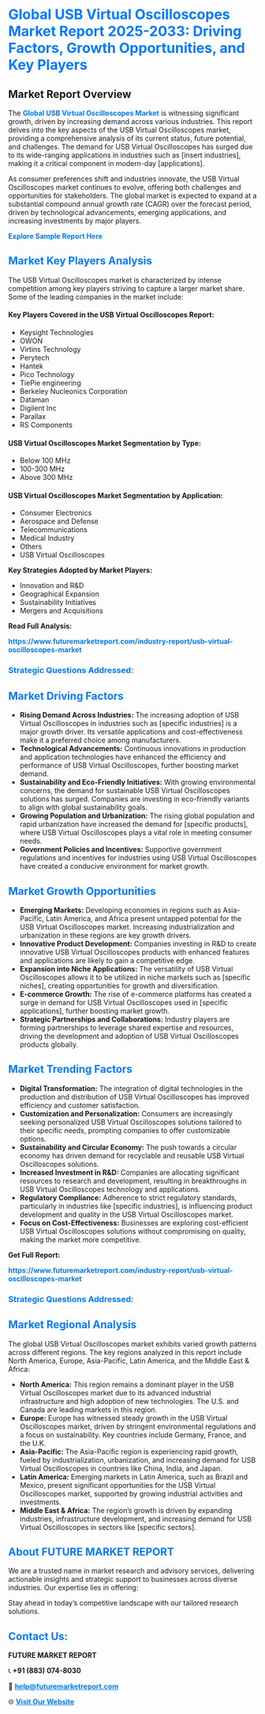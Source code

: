 <h1 style="color: #007BFF;">Global USB Virtual Oscilloscopes Market Report 2025-2033: Driving Factors, Growth Opportunities, and Key Players</h1>

<section id="overview">
<h2>Market Report Overview</h2>
<p>The <a href="https://www.futuremarketreport.com/industry-report/usb-virtual-oscilloscopes-market" style="color: #007BFF; text-decoration: none;"><strong>Global USB Virtual Oscilloscopes Market</strong></a> is witnessing significant growth, driven by increasing demand across various industries. This report delves into the key aspects of the USB Virtual Oscilloscopes market, providing a comprehensive analysis of its current status, future potential, and challenges. The demand for USB Virtual Oscilloscopes has surged due to its wide-ranging applications in industries such as [insert industries], making it a critical component in modern-day [applications].</p>
<p>As consumer preferences shift and industries innovate, the USB Virtual Oscilloscopes market continues to evolve, offering both challenges and opportunities for stakeholders. The global market is expected to expand at a substantial compound annual growth rate (CAGR) over the forecast period, driven by technological advancements, emerging applications, and increasing investments by major players.</p>
</section>

<section id="overview">
<p><a href="https://www.futuremarketreport.com/request-sample/reportId=128390" style="color: #007BFF; text-decoration: none;"><strong>Explore Sample Report Here</strong></a></p>
</section>

<section id="key-players">
<h2 style="color: #007BFF;">Market Key Players Analysis</h2>
<p>The USB Virtual Oscilloscopes market is characterized by intense competition among key players striving to capture a larger market share. Some of the leading companies in the market include:</p>
<h4>Key Players Covered in the USB Virtual Oscilloscopes Report:</h4>
<ul><li>Keysight Technologies</li><li>OWON</li><li>Virtins Technology</li><li>Perytech</li><li>Hantek</li><li>Pico Technology</li><li>TiePie engineering</li><li>Berkeley Nucleonics Corporation</li><li>Dataman</li><li>Digilent Inc</li><li>Parallax</li><li>RS Components</li></ul>
<h4>USB Virtual Oscilloscopes Market Segmentation by Type:</h4>
<ul><li>Below 100 MHz</li><li>100-300 MHz</li><li>Above 300 MHz</li></ul>

<h4>USB Virtual Oscilloscopes Market Segmentation by Application:</h4>
<ul><li>Consumer Electronics</li><li>Aerospace and Defense</li><li>Telecommunications</li><li>Medical Industry</li><li>Others</li><li>USB Virtual Oscilloscopes</li></ul>
<p><strong>Key Strategies Adopted by Market Players:</strong></p>
<ul>
<li>Innovation and R&D</li>
<li>Geographical Expansion</li>
<li>Sustainability Initiatives</li>
<li>Mergers and Acquisitions</li>
</ul>
</section>

<section>
<p><strong>Read Full Analysis: </strong></p><a href="https://www.futuremarketreport.com/industry-report/usb-virtual-oscilloscopes-market" style="color: #007BFF; text-decoration: none;"><strong>https://www.futuremarketreport.com/industry-report/usb-virtual-oscilloscopes-market</strong></a>
<h3 style="color: #007BFF;">Strategic Questions Addressed:</h3>
</section>

<section id="driving-factors">
<h2 style="color: #007BFF;">Market Driving Factors</h2>
<ul>
<li><strong>Rising Demand Across Industries:</strong> The increasing adoption of USB Virtual Oscilloscopes in industries such as [specific industries] is a major growth driver. Its versatile applications and cost-effectiveness make it a preferred choice among manufacturers.</li>
<li><strong>Technological Advancements:</strong> Continuous innovations in production and application technologies have enhanced the efficiency and performance of USB Virtual Oscilloscopes, further boosting market demand.</li>
<li><strong>Sustainability and Eco-Friendly Initiatives:</strong> With growing environmental concerns, the demand for sustainable USB Virtual Oscilloscopes solutions has surged. Companies are investing in eco-friendly variants to align with global sustainability goals.</li>
<li><strong>Growing Population and Urbanization:</strong> The rising global population and rapid urbanization have increased the demand for [specific products], where USB Virtual Oscilloscopes plays a vital role in meeting consumer needs.</li>
<li><strong>Government Policies and Incentives:</strong> Supportive government regulations and incentives for industries using USB Virtual Oscilloscopes have created a conducive environment for market growth.</li>
</ul>
</section>

<section id="growth-opportunities">
<h2 style="color: #007BFF;">Market Growth Opportunities</h2>
<ul>
<li><strong>Emerging Markets:</strong> Developing economies in regions such as Asia-Pacific, Latin America, and Africa present untapped potential for the USB Virtual Oscilloscopes market. Increasing industrialization and urbanization in these regions are key growth drivers.</li>
<li><strong>Innovative Product Development:</strong> Companies investing in R&D to create innovative USB Virtual Oscilloscopes products with enhanced features and applications are likely to gain a competitive edge.</li>
<li><strong>Expansion into Niche Applications:</strong> The versatility of USB Virtual Oscilloscopes allows it to be utilized in niche markets such as [specific niches], creating opportunities for growth and diversification.</li>
<li><strong>E-commerce Growth:</strong> The rise of e-commerce platforms has created a surge in demand for USB Virtual Oscilloscopes used in [specific applications], further boosting market growth.</li>
<li><strong>Strategic Partnerships and Collaborations:</strong> Industry players are forming partnerships to leverage shared expertise and resources, driving the development and adoption of USB Virtual Oscilloscopes products globally.</li>
</ul>
</section>

<section id="trending-factors">
<h2 style="color: #007BFF;">Market Trending Factors</h2>
<ul>
<li><strong>Digital Transformation:</strong> The integration of digital technologies in the production and distribution of USB Virtual Oscilloscopes has improved efficiency and customer satisfaction.</li>
<li><strong>Customization and Personalization:</strong> Consumers are increasingly seeking personalized USB Virtual Oscilloscopes solutions tailored to their specific needs, prompting companies to offer customizable options.</li>
<li><strong>Sustainability and Circular Economy:</strong> The push towards a circular economy has driven demand for recyclable and reusable USB Virtual Oscilloscopes solutions.</li>
<li><strong>Increased Investment in R&D:</strong> Companies are allocating significant resources to research and development, resulting in breakthroughs in USB Virtual Oscilloscopes technology and applications.</li>
<li><strong>Regulatory Compliance:</strong> Adherence to strict regulatory standards, particularly in industries like [specific industries], is influencing product development and quality in the USB Virtual Oscilloscopes market.</li>
<li><strong>Focus on Cost-Effectiveness:</strong> Businesses are exploring cost-efficient USB Virtual Oscilloscopes solutions without compromising on quality, making the market more competitive.</li>
</ul>
</section>

<section>
<p><strong>Get Full Report: </strong></p><a href="https://www.futuremarketreport.com/industry-report/usb-virtual-oscilloscopes-market" style="color: #007BFF; text-decoration: none;"><strong>https://www.futuremarketreport.com/industry-report/usb-virtual-oscilloscopes-market</strong></a>
<h3 style="color: #007BFF;">Strategic Questions Addressed:</h3>
</section>


<section id="regional-analysis">
<h2 style="color: #007BFF;">Market Regional Analysis</h2>
<p>The global USB Virtual Oscilloscopes market exhibits varied growth patterns across different regions. The key regions analyzed in this report include North America, Europe, Asia-Pacific, Latin America, and the Middle East & Africa:</p>
<ul>
<li><strong>North America:</strong> This region remains a dominant player in the USB Virtual Oscilloscopes market due to its advanced industrial infrastructure and high adoption of new technologies. The U.S. and Canada are leading markets in this region.</li>
<li><strong>Europe:</strong> Europe has witnessed steady growth in the USB Virtual Oscilloscopes market, driven by stringent environmental regulations and a focus on sustainability. Key countries include Germany, France, and the U.K.</li>
<li><strong>Asia-Pacific:</strong> The Asia-Pacific region is experiencing rapid growth, fueled by industrialization, urbanization, and increasing demand for USB Virtual Oscilloscopes in countries like China, India, and Japan.</li>
<li><strong>Latin America:</strong> Emerging markets in Latin America, such as Brazil and Mexico, present significant opportunities for the USB Virtual Oscilloscopes market, supported by growing industrial activities and investments.</li>
<li><strong>Middle East & Africa:</strong> The region’s growth is driven by expanding industries, infrastructure development, and increasing demand for USB Virtual Oscilloscopes in sectors like [specific sectors].</li>
</ul>
</section>

<footer>
<h2 style="color: #007BFF;">About FUTURE MARKET REPORT</h2>
<p>We are a trusted name in market research and advisory services, delivering actionable insights and strategic support to businesses across diverse industries. Our expertise lies in offering:</p>

<p>Stay ahead in today’s competitive landscape with our tailored research solutions.</p>

<h2 style="color: #007BFF;">Contact Us:</h2>
<p><strong>FUTURE MARKET REPORT</strong></p>
<p>📞 <strong>+91 (883) 074-8030</strong></p>
<p>📧 <strong><a href="mailto:help@futuremarketreport.com" style="color: #007BFF;">help@futuremarketreport.com</a></strong></p>
<p>🌐 <strong><a href="https://www.futuremarketreport.com/" style="color: #007BFF;">Visit Our Website</a></strong></p>
</footer>